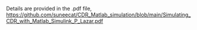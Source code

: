 Details are provided in the .pdf file, https://github.com/suneecat/CDR_Matlab_simulation/blob/main/Simulating_CDR_with_Matlab_Simulink_P_Lazar.pdf   
